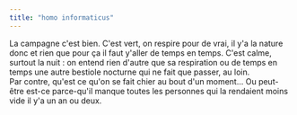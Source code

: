 ```yaml
---
title: "homo informaticus"
---
```


La campagne c'est bien. C'est vert, on respire pour de vrai, il y'a la nature
donc et rien que pour ça il faut y'aller de temps en temps. C'est calme,
surtout la nuit : on entend rien d'autre que sa respiration ou de temps en
temps une autre bestiole nocturne qui ne fait que passer, au loin.  
Par contre, qu'est ce qu'on se fait chier au bout d'un moment... Ou peut-être
est-ce parce-qu'il manque toutes les personnes qui la rendaient moins vide il
y'a un an ou deux.

